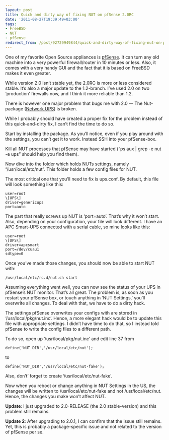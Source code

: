 ```yaml
---
layout: post
title: Quick and dirty way of fixing NUT on pfSense 2.0RC
date: '2011-08-27T19:39:49+03:00'
tags:
- FreeBSD
- NUT
- pfSense
redirect_from: /post/92729949844/quick-and-dirty-way-of-fixing-nut-on-pfsense-2-0rc
---
```

One of my favorite Open Source appliances is [pfSense](http://www.pfsense.org/). It can turn any old machine into a very powerful firewall/router in 10 minutes or less. Also, it comes with a very handy GUI and the fact that it is based on FreeBSD makes it even greater.

While version 2.0 isn’t stable yet, the 2.0RC is more or less considered stable. It’s also a major update to the 1.2-branch. I’ve used 2.0 on two ‘production’ firewalls now, and I think it more reliable than 1.2.  
  
There is however one major problem that bugs me with 2.0 — The Nut-package ([Network UPS](http://www.networkupstools.org/)) is broken.

While I probably should have created a proper fix for the problem instead of this quick-and-dirty fix, I can’t find the time to do so.

Start by installing the package. As you’ll notice, even if you play around with the settings, you can’t get it to work. Instead SSH into your pfSense-box.

Kill all NUT processes that pfSense may have started (“ps aux | grep -e nut -e ups” should help you find them).

Now dive into the folder which holds NUTs settings, namely “/usr/local/etc/nut”. This folder holds a few config files for NUT.

The most critical one that you’ll need to fix is ups.conf. By default, this file will look something like this:

    user=root
    \[UPS\]
    driver=genericups
    port=auto

The part that really screws up NUT is ‘port=auto’. That’s why it won’t start. Also, depending on your configuration, your file will look different. I have an APC Smart-UPS connected with a serial cable, so mine looks like this:

    user=root
    \[UPS\]
    driver=apcsmart
    port=/dev/cuau1
    sdtype=0

Once you’ve made those changes, you should now be able to start NUT with:

    /usr/local/etc/rc.d/nut.sh start

Assuming everything went well, you can now see the status of your UPS in pfSense’s NUT monitor. That’s all great. The problem is, as soon as you restart your pfSense box, or touch anything in ‘NUT Settings,’ you’ll overwrite all changes. To deal with that, we have to do a dirty hack.

The settings pfSense overwrites your configs with are stored in ‘/usr/local/pkg/nut.inc’. Hence, a more elegant hack would be to update this file with appropriate settings. I didn’t have time to do that, so I instead told pfSense to write the config files to a different path.

To do so, open up ‘/usr/local/pkg/nut.inc’ and edit line 37 from

    define('NUT_DIR','/usr/local/etc/nut');

to

    define('NUT_DIR','/usr/local/etc/nut-fake');

Also, don’t’ forget to create ‘/usr/local/etc/nut-fake’.

Now when you reboot or change anything in NUT Settings in the US, the changes will be written to /usr/local/etc/nut-fake and not /usr/local/etc/nut. Hence, the changes you make won’t affect NUT.

**Update**: I just upgraded to 2.0-RELEASE (the 2.0 stable-version) and this problem still remains.

**Update 2**: After upgrading to 2.0.1, I can confirm that the issue still remains. Yet, this is probably a package-specific issue and not related to the version of pfSense per se.
